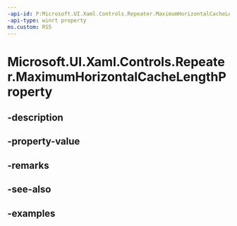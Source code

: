 ```yaml
---
-api-id: P:Microsoft.UI.Xaml.Controls.Repeater.MaximumHorizontalCacheLengthProperty
-api-type: winrt property
ms.custom: RS5
---
```


<!-- Property syntax.
public DependencyProperty MaximumHorizontalCacheLengthProperty { get; }
-->

# Microsoft.UI.Xaml.Controls.Repeater.MaximumHorizontalCacheLengthProperty

## -description

## -property-value

## -remarks

## -see-also

## -examples

